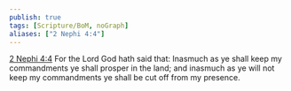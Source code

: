 ```yaml
---
publish: true
tags: [Scripture/BoM, noGraph]
aliases: ["2 Nephi 4:4"]
---
```

[2 Nephi 4:4](https://churchofjesuschrist.org/study/scriptures/bofm/2-ne/4?lang=eng&id=p4#p4) For the Lord God hath said that: Inasmuch as ye shall keep my commandments ye shall prosper in the land; and inasmuch as ye will not keep my commandments ye shall be cut off from my presence.
